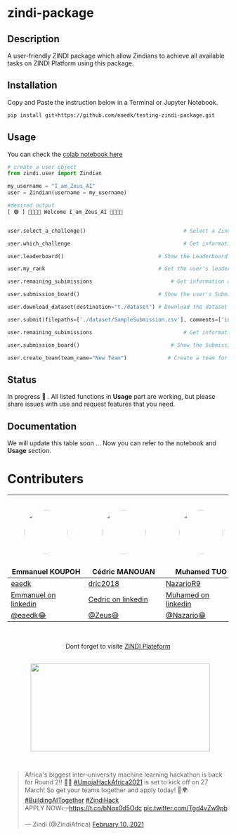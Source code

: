 # zindi-package

## Description

A user-friendly ZINDI package which allow Zindians to achieve all available tasks on ZINDI Platform using this package.

## Installation

Copy and Paste the instruction below in a Terminal or Jupyter Notebook.

```bash
pip install git+https://github.com/eaedk/testing-zindi-package.git
```

## Usage

You can check the [colab notebook here](https://colab.research.google.com/drive/1zzAUWkJ8R5GQzxsdJ5i7XTxaGe2tmUF4?usp=sharing)

```python
# create a user object
from zindi.user import Zindian

my_username = "I_am_Zeus_AI"
user = Zindian(username = my_username)

#desired output
[ 🟢 ] 👋🏾👋🏾 Welcome I_am_Zeus_AI 👋🏾👋🏾


user.select_a_challenge()                               # Select a Zindi challenge

user.which_challenge                                    # Get information about the selected challenge

user.leaderboard()                              # Show the Leaderboard of the selected challenge

user.my_rank                                    # Get the user's leaderboard rank

user.remaining_subimissions                         # Get information about how many submission you can still push now to Zindi

user.submission_board()                         # Show the user's Submission-board of the selected challenge

user.download_dataset(destination="t./dataset") # Download the dataset of the selected challenge

user.submit(filepaths=['./dataset/SampleSubmission.csv'], comments=['initial submission']) # Push a submission to Zindi : the SampleSubmission file

user.remaining_subimissions                             # Get information about how many submission you can still push now to Zindi

user.submission_board()                             # Show the Submission-board of the selected challenge

user.create_team(team_name="New Team")             # Create a team for the selected challenge

```

## Status

In progress 🚧 . All listed functions in **Usage** part are working, but please share issues with use and request features that you need.

## Documentation

We will update this table soon ... Now you can refer to the notebook and **Usage** section.

# Contributers

<div align='center'>

| <img src='https://media-exp1.licdn.com/dms/image/C5103AQEWceAkHjUwVw/profile-displayphoto-shrink_100_100/0/1582378323644?e=1658361600&v=beta&t=HLQGLn2wqkq_Utgt3e0hiM-vBGZF8_-RRVAl12PP_N0' width='100' height='100' style='border-radius:50%; margin:.8cm'> <br>Emmanuel KOUPOH                        | <img src='https://dric2018.github.io/static/media/pic1.19034710.png' width='100' height='100' style='border-radius:50%; margin:.8cm'> <br>Cédric MANOUAN                      | <img src='https://media-exp1.licdn.com/dms/image/C4D03AQH1XHqqND9Syg/profile-displayphoto-shrink_400_400/0/1588010132707?e=1658361600&v=beta&t=qRhIGUjwBx9BnThdKR2kgbjkZDh0m2x5mx9FntgKPEA' width='100' height='100' style='border-radius:50%; margin:.8cm'> <br>Muhamed TUO                      |
|--------------------------------------|-------------------------------|----------------------------------------------|
| [eaedk](https://github.com/eaedk) | [dric2018](https://github.com/dric2018) | [NazarioR9](https://github.com/NazarioR9)|
| [Emmanuel on linkedin](https://www.linkedin.com/in/esaïe-alain-emmanuel-dina-koupoh-7b974a17a) | [Cedric on linkedin](https://www.linkedin.com/in/cédric-pascal-emmanuel-manouan-ba9ba1181) | [Muhamed on linkedin](https://www.linkedin.com/in/muhamed-tuo-b1b3a0162) |
|[@eaedk😂](https://zindi.africa/users/eaedk) | [@Zeus😆](https://zindi.africa/users/I_am_Zeus_AI) |   [@Nazario😁](https://zindi.africa/users/Muhamed_Tuo)   |

<br>


Dont forget to visite [ZINDI Plateform](www.zindi.africa)<br>
<img src='https://media-exp1.licdn.com/dms/image/C4D1BAQFlZkR1frDd6w/company-background_10000/0/1632989550932?e=1653228000&v=beta&t=ApaXaPwZhe0UtIQp7gz_wF9eJKNrMMPp0xpnjS3vL9E' width='90%' height='200' style='border-radius:5; margin:.8cm'>


</div>
<blockquote class="twitter-tweet"><p lang="en" dir="ltr">Africa&#39;s biggest inter-university machine learning hackathon is back for Round 2!! 🎉😁 <a href="https://twitter.com/hashtag/UmojaHackAfrica2021?src=hash&amp;ref_src=twsrc%5Etfw">#UmojaHackAfrica2021</a> is set to kick off on 27 March! So get your teams together and apply today! 🌈🌍 <a href="https://twitter.com/hashtag/BuildingAITogether?src=hash&amp;ref_src=twsrc%5Etfw">#BuildingAITogether</a> <a href="https://twitter.com/hashtag/ZindiHack?src=hash&amp;ref_src=twsrc%5Etfw">#ZindiHack</a><br>APPLY NOW👉<a href="https://t.co/bNqx0d5Odc">https://t.co/bNqx0d5Odc</a> <a href="https://t.co/Tgd4vZw9pb">pic.twitter.com/Tgd4vZw9pb</a></p>&mdash; Zindi (@ZindiAfrica) <a href="https://twitter.com/ZindiAfrica/status/1359502643849273351?ref_src=twsrc%5Etfw">February 10, 2021</a></blockquote> 